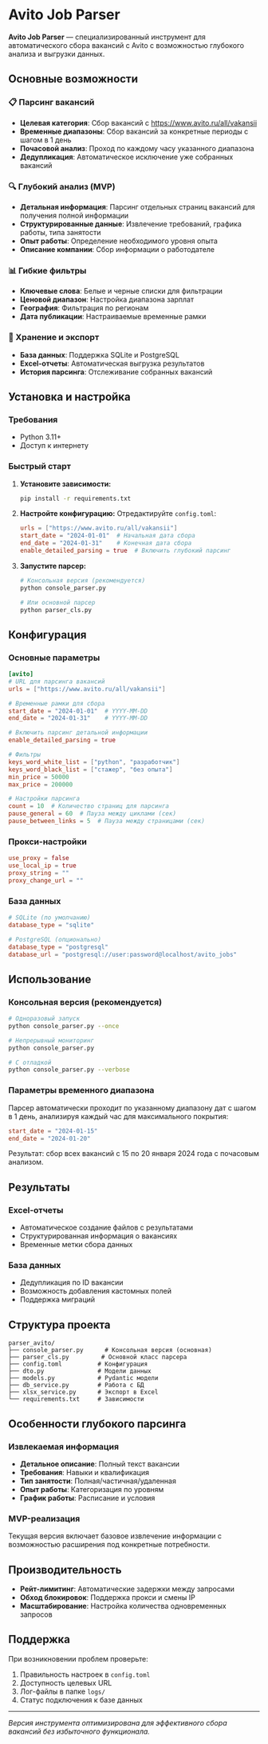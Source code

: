 # Avito Job Parser

**Avito Job Parser** — специализированный инструмент для автоматического сбора вакансий с Avito с возможностью глубокого анализа и выгрузки данных.

## Основные возможности

### 📋 Парсинг вакансий
- **Целевая категория**: Сбор вакансий с https://www.avito.ru/all/vakansii
- **Временные диапазоны**: Сбор вакансий за конкретные периоды с шагом в 1 день
- **Почасовой анализ**: Проход по каждому часу указанного диапазона
- **Дедупликация**: Автоматическое исключение уже собранных вакансий

### 🔍 Глубокий анализ (MVP)
- **Детальная информация**: Парсинг отдельных страниц вакансий для получения полной информации
- **Структурированные данные**: Извлечение требований, графика работы, типа занятости
- **Опыт работы**: Определение необходимого уровня опыта
- **Описание компании**: Сбор информации о работодателе

### 📊 Гибкие фильтры
- **Ключевые слова**: Белые и черные списки для фильтрации
- **Ценовой диапазон**: Настройка диапазона зарплат
- **География**: Фильтрация по регионам
- **Дата публикации**: Настраиваемые временные рамки

### 💾 Хранение и экспорт
- **База данных**: Поддержка SQLite и PostgreSQL
- **Excel-отчеты**: Автоматическая выгрузка результатов
- **История парсинга**: Отслеживание собранных вакансий

## Установка и настройка

### Требования
- Python 3.11+
- Доступ к интернету

### Быстрый старт

1. **Установите зависимости:**
   ```bash
   pip install -r requirements.txt
   ```

2. **Настройте конфигурацию:**
   Отредактируйте `config.toml`:
   ```toml
   urls = ["https://www.avito.ru/all/vakansii"]
   start_date = "2024-01-01"  # Начальная дата сбора
   end_date = "2024-01-31"    # Конечная дата сбора
   enable_detailed_parsing = true  # Включить глубокий парсинг
   ```

3. **Запустите парсер:**
   ```bash
   # Консольная версия (рекомендуется)
   python console_parser.py
   
   # Или основной парсер
   python parser_cls.py
   ```

## Конфигурация

### Основные параметры

```toml
[avito]
# URL для парсинга вакансий
urls = ["https://www.avito.ru/all/vakansii"]

# Временные рамки для сбора
start_date = "2024-01-01"  # YYYY-MM-DD
end_date = "2024-01-31"    # YYYY-MM-DD

# Включить парсинг детальной информации
enable_detailed_parsing = true

# Фильтры
keys_word_white_list = ["python", "разработчик"]
keys_word_black_list = ["стажер", "без опыта"]
min_price = 50000
max_price = 200000

# Настройки парсинга
count = 10  # Количество страниц для парсинга
pause_general = 60  # Пауза между циклами (сек)
pause_between_links = 5  # Пауза между страницами (сек)
```

### Прокси-настройки

```toml
use_proxy = false
use_local_ip = true
proxy_string = ""
proxy_change_url = ""
```

### База данных

```toml
# SQLite (по умолчанию)
database_type = "sqlite"

# PostgreSQL (опционально)
database_type = "postgresql"
database_url = "postgresql://user:password@localhost/avito_jobs"
```

## Использование

### Консольная версия (рекомендуется)

```bash
# Одноразовый запуск
python console_parser.py --once

# Непрерывный мониторинг
python console_parser.py

# С отладкой
python console_parser.py --verbose
```

### Параметры временного диапазона

Парсер автоматически проходит по указанному диапазону дат с шагом в 1 день, анализируя каждый час для максимального покрытия:

```toml
start_date = "2024-01-15"
end_date = "2024-01-20"
```

Результат: сбор всех вакансий с 15 по 20 января 2024 года с почасовым анализом.

## Результаты

### Excel-отчеты
- Автоматическое создание файлов с результатами
- Структурированная информация о вакансиях
- Временные метки сбора данных

### База данных
- Дедупликация по ID вакансии
- Возможность добавления кастомных полей
- Поддержка миграций

## Структура проекта

```
parser_avito/
├── console_parser.py      # Консольная версия (основная)
├── parser_cls.py         # Основной класс парсера  
├── config.toml          # Конфигурация
├── dto.py               # Модели данных
├── models.py            # Pydantic модели
├── db_service.py        # Работа с БД
├── xlsx_service.py      # Экспорт в Excel
└── requirements.txt     # Зависимости
```

## Особенности глубокого парсинга

### Извлекаемая информация
- **Детальное описание**: Полный текст вакансии
- **Требования**: Навыки и квалификация
- **Тип занятости**: Полная/частичная/удаленная
- **Опыт работы**: Категоризация по уровням
- **График работы**: Расписание и условия

### MVP-реализация
Текущая версия включает базовое извлечение информации с возможностью расширения под конкретные потребности.

## Производительность

- **Рейт-лимитинг**: Автоматические задержки между запросами
- **Обход блокировок**: Поддержка прокси и смены IP
- **Масштабирование**: Настройка количества одновременных запросов

## Поддержка

При возникновении проблем проверьте:
1. Правильность настроек в `config.toml`
2. Доступность целевых URL
3. Лог-файлы в папке `logs/`
4. Статус подключения к базе данных

---

*Версия инструмента оптимизирована для эффективного сбора вакансий без избыточного функционала.*
